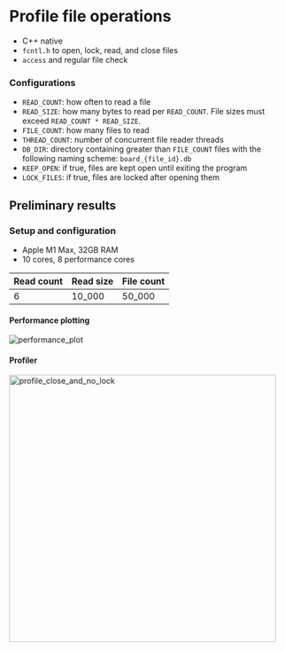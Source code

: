 # Profile file operations

- C++ native
- `fcntl.h` to open, lock, read, and close files
- `access` and regular file check

### Configurations

- `READ_COUNT`: how often to read a file
- `READ_SIZE`: how many bytes to read per `READ_COUNT`. File sizes must exceed `READ_COUNT * READ_SIZE`.
- `FILE_COUNT`: how many files to read
- `THREAD_COUNT`: number of concurrent file reader threads
- `DB_DIR`: directory containing greater than `FILE_COUNT` files with the following naming scheme: `board_{file_id}.db`
- `KEEP_OPEN`: if true, files are kept open until exiting the program
- `LOCK_FILES`: if true, files are locked after opening them

## Preliminary results

### Setup and configuration

- Apple M1 Max, 32GB RAM
- 10 cores, 8 performance cores

| Read count | Read size | File count |
| ----------- | ----------- | ----------- |
| 6 | 10_000 | 50_000 |

#### Performance plotting

![performance_plot](https://github.com/taniabogatsch/snippets/assets/44262898/4db69186-4d09-45ff-b419-374657d78ecb)

#### Profiler 

<img width="482" alt="profile_close_and_no_lock" src="https://github.com/taniabogatsch/snippets/assets/44262898/4247b0c7-bb26-4cc7-aae6-13235ae18a6a">
